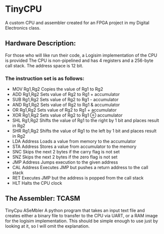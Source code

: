# TinyCPU
A custom CPU and assembler created for an FPGA project in my Digital Electronics class.

## Hardware Description:
For those who will like run their code, a Logisim implementation of the CPU is provided
The CPU is non-pipelined and has 4 registers and a 256-byte call stack.
The address space is 12 bit.

### The instruction set is as follows:
* MOV Rg1,Rg2
Copies the value of Rg1 to Rg2
* ADD Rg1,Rg2
Sets value of Rg2 to Rg1 + accumulator
* SUB Rg1,Rg2
Sets value of Rg2 to Rg1 - accumulator
* AND Rg1,Rg2
Sets value of Rg2 to Rg1 & accumulator
* OR Rg1,Rg2
Sets value of Rg2 to Rg1 + accumulator
* XOR Rg1,Rg2
Sets value of Rg2 to Rg1 ⊕ accumulator
* SHL Rg1,Rg2
Shifts the value of Rg1 to the right by 1 bit and places result in Rg2
* SHR Rg1,Rg2
Shifts the value of Rg1 to the left by 1 bit and places result in Rg2
* LDA Address
Loads a value from memory to the accumulator
* STA Address
Stores a value from accumulator to the memory
* SNC
Skips the next 2 bytes if the carry flag is not set
* SNZ
Skips the next 2 bytes if the zero flag is not set
* JMP Address
Jumps execution to the given address
* CAL Address
Executes JMP but pushes a return address to the call stack
* RET
Executes JMP but the address is popped from the call stack
* HLT
Halts the CPU clock

## The Assembler: TCASM
TinyCpu ASeMbler
A python program that takes an input text file and creates either a binary file to transfer to the CPU via UART, or a RAM image for the logisim implementation.
This should be simple enough to use just by looking at it, so I will omit the explanation.
